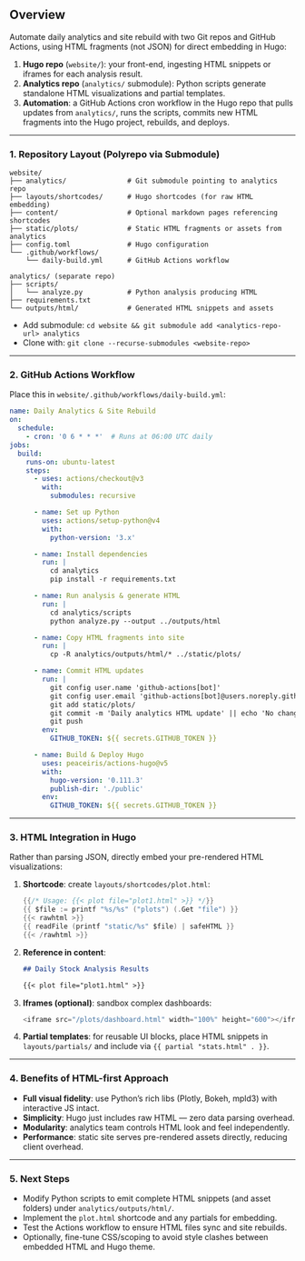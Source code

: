 ## Overview

Automate daily analytics and site rebuild with two Git repos and GitHub Actions, using HTML fragments (not JSON) for direct embedding in Hugo:

1. **Hugo repo** (`website/`): your front-end, ingesting HTML snippets or iframes for each analysis result.
2. **Analytics repo** (`analytics/` submodule): Python scripts generate standalone HTML visualizations and partial templates.
3. **Automation**: a GitHub Actions cron workflow in the Hugo repo that pulls updates from `analytics/`, runs the scripts, commits new HTML fragments into the Hugo project, rebuilds, and deploys.

---

### 1. Repository Layout (Polyrepo via Submodule)

```text
website/
├── analytics/               # Git submodule pointing to analytics repo
├── layouts/shortcodes/      # Hugo shortcodes (for raw HTML embedding)
├── content/                 # Optional markdown pages referencing shortcodes
├── static/plots/            # Static HTML fragments or assets from analytics
├── config.toml              # Hugo configuration
└── .github/workflows/
    └── daily-build.yml      # GitHub Actions workflow

analytics/ (separate repo)
├── scripts/
│   └── analyze.py           # Python analysis producing HTML
├── requirements.txt
└── outputs/html/            # Generated HTML snippets and assets
```

* Add submodule: `cd website && git submodule add <analytics-repo-url> analytics`
* Clone with: `git clone --recurse-submodules <website-repo>`

---

### 2. GitHub Actions Workflow

Place this in `website/.github/workflows/daily-build.yml`:

```yaml
name: Daily Analytics & Site Rebuild
on:
  schedule:
    - cron: '0 6 * * *'  # Runs at 06:00 UTC daily
jobs:
  build:
    runs-on: ubuntu-latest
    steps:
      - uses: actions/checkout@v3
        with:
          submodules: recursive

      - name: Set up Python
        uses: actions/setup-python@v4
        with:
          python-version: '3.x'

      - name: Install dependencies
        run: |
          cd analytics
          pip install -r requirements.txt

      - name: Run analysis & generate HTML
        run: |
          cd analytics/scripts
          python analyze.py --output ../outputs/html

      - name: Copy HTML fragments into site
        run: |
          cp -R analytics/outputs/html/* ../static/plots/

      - name: Commit HTML updates
        run: |
          git config user.name 'github-actions[bot]'
          git config user.email 'github-actions[bot]@users.noreply.github.com'
          git add static/plots/
          git commit -m 'Daily analytics HTML update' || echo 'No changes'
          git push
        env:
          GITHUB_TOKEN: ${{ secrets.GITHUB_TOKEN }}

      - name: Build & Deploy Hugo
        uses: peaceiris/actions-hugo@v5
        with:
          hugo-version: '0.111.3'
          publish-dir: './public'
        env:
          GITHUB_TOKEN: ${{ secrets.GITHUB_TOKEN }}
```

---

### 3. HTML Integration in Hugo

Rather than parsing JSON, directly embed your pre-rendered HTML visualizations:

1. **Shortcode**: create `layouts/shortcodes/plot.html`:

   ```go
   {{/* Usage: {{< plot file="plot1.html" >}} */}}
   {{ $file := printf "%s/%s" ("plots") (.Get "file") }}
   {{< rawhtml >}}
   {{ readFile (printf "static/%s" $file) | safeHTML }}
   {{< /rawhtml >}}
   ```

2. **Reference in content**:

   ```markdown
   ## Daily Stock Analysis Results

   {{< plot file="plot1.html" >}}
   ```

3. **Iframes (optional)**: sandbox complex dashboards:

   ```go
   <iframe src="/plots/dashboard.html" width="100%" height="600"></iframe>
   ```

4. **Partial templates**: for reusable UI blocks, place HTML snippets in `layouts/partials/` and include via `{{ partial "stats.html" . }}`.

---

### 4. Benefits of HTML-first Approach

* **Full visual fidelity**: use Python’s rich libs (Plotly, Bokeh, mpld3) with interactive JS intact.
* **Simplicity**: Hugo just includes raw HTML — zero data parsing overhead.
* **Modularity**: analytics team controls HTML look and feel independently.
* **Performance**: static site serves pre-rendered assets directly, reducing client overhead.

---

### 5. Next Steps

* Modify Python scripts to emit complete HTML snippets (and asset folders) under `analytics/outputs/html/`.
* Implement the `plot.html` shortcode and any partials for embedding.
* Test the Actions workflow to ensure HTML files sync and site rebuilds.
* Optionally, fine-tune CSS/scoping to avoid style clashes between embedded HTML and Hugo theme.
